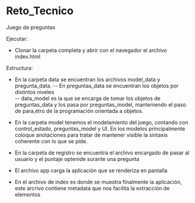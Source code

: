 # Reto_Tecnico
Juego de preguntas

Ejecutar:
- Clonar la carpeta completa y abrir con el navegador el archivo index.html

Estructura:
- En la carpeta data se encuentran los archivos model_data y pregunta_data.
    -- En preguntas_data se encuentran los objetos por distintos niveles  
    -- data_model es la que se encarga de tomar los objetos de preguntas_data y los pasa por preguntas_model, manteniendo el paso de para,etro de la programación orientada a objetos. 

- En la carpeta model tenemos el modelamiento del juego, contando con control_estado, preguntas_model y UI. En los modelos principalmente coloque anotaciones para tratar de mantener visible la sintaxis coherente con lo que se pide.

- En la carpeta de registro se encuentra el archivo encargado de pasar al usuario y el puntaje optenide surante una pregunta

- El archivo app carga la aplicación que se renderiza en pantalla

- En el archivo de index es donde se muestra finalmente la aplicación, este arcrivo contiene metadata que nos facilita la extracción de elementos

